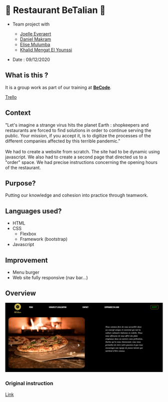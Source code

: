 # :pizza: Restaurant BeTalian :pizza:

* Team project with

    * [Joelle Everaert](https://github.com/Joelle-Everaert)
    * [Daniel Makram](https://github.com/Daniel-Makram)
    * [Elise Mulumba](https://github.com/elisemlbr)
    * [Khalid Mengat El Younssi](https://github.com/KhalidMengat)   

* Date : 09/12/2020


## What is this ?
It is a group work as part of our training at **[BeCode](https://becode.org)**. <br>

[Trello](https://trello.com/b/iMYkjSat/restaurant)


## Context  
"Let's imagine a strange virus hits the planet Earth : shopkeepers and restaurants are forced to find solutions in order to continue serving the public. Your mission, if you accept it, is to digitize the processes of the different companies affected by this terrible pandemic."</br>
</br>
We had to create a website from scratch. 
The site had to be dynamic using javascript. 
We also had to create a second page that directed us to a "order" space. 
We had precise instructions concerning the opening hours of the restaurant. 

## Purpose?
Putting our knowledge and cohesion into practice through teamwork.

## Languages used?
* HTML
* CSS
    * Flexbox
    * Framework (bootstrap)
* Javascript
    
## Improvement
* Menu burger
* Web site fully responsive (nav bar...)

## Overview 
[![little overview](Overview.png)](https://elisemlbr.github.io/restaurant/) 

### Original instruction

[Link](https://github.com/becodeorg/bxl-hopper-1-25/tree/master/The%20Hill/projects/3.restaurant)